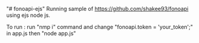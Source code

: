"# fonoapi-ejs" 
Running sample of https://github.com/shakee93/fonoapi using ejs node js.

To run : 
run "nmp i" command
and change "fonoapi.token = 'your_token';" in app.js
then "node app.js"


